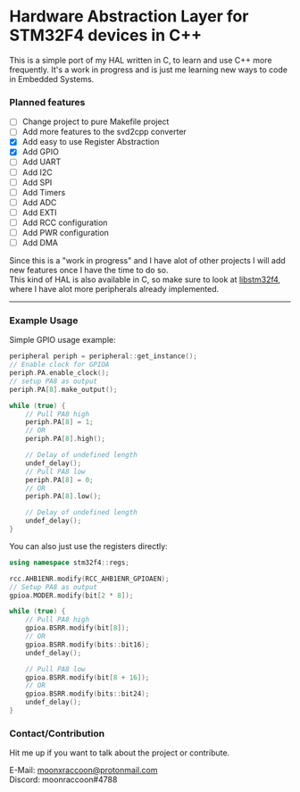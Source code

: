 # Hardware Abstraction Layer for STM32F4 devices in C++

This is a simple port of my HAL written in C, to learn and use C++ more frequently.
It's a work in progress and is just me learning new ways to code in Embedded Systems.

### Planned features
- [ ] Change project to pure Makefile project
- [ ] Add more features to the svd2cpp converter
- [x] Add easy to use Register Abstraction
- [x] Add GPIO
- [ ] Add UART
- [ ] Add I2C
- [ ] Add SPI
- [ ] Add Timers
- [ ] Add ADC
- [ ] Add EXTI
- [ ] Add RCC configuration
- [ ] Add PWR configuration
- [ ] Add DMA

Since this is a "work in progress" and I have alot of other projects I will add new features 
once I have the time to do so.  
This kind of HAL is also available in C, so make sure to look at [libstm32f4](https://github.com/moonxraccoon/libstm32f4), where 
I have alot more peripherals already implemented.

---

### Example Usage
Simple GPIO usage example: 
```cpp
peripheral periph = peripheral::get_instance();
// Enable clock for GPIOA
periph.PA.enable_clock();
// setup PA8 as output
periph.PA[8].make_output();

while (true) {
    // Pull PA8 high
    periph.PA[8] = 1;
    // OR
    periph.PA[8].high();

    // Delay of undefined length
    undef_delay();
    // Pull PA8 low
    periph.PA[8] = 0;
    // OR
    periph.PA[8].low();

    // Delay of undefined length
    undef_delay();
}
```

You can also just use the registers directly:
```cpp
using namespace stm32f4::regs;

rcc.AHB1ENR.modify(RCC_AHB1ENR_GPIOAEN);
// Setup PA8 as output
gpioa.MODER.modify(bit[2 * 8]);

while (true) {
    // Pull PA8 high
    gpioa.BSRR.modify(bit[8]);
    // OR
    gpioa.BSRR.modify(bits::bit16);
    undef_delay();

    // Pull PA8 low
    gpioa.BSRR.modify(bit[8 + 16]);
    // OR
    gpioa.BSRR.modify(bits::bit24);
    undef_delay();
}
```

### Contact/Contribution

Hit me up if you want to talk about the project or contribute.

E-Mail: [moonxraccoon@protonmail.com](mailto:moonxraccoon@protonmail.com)  
Discord: moonraccoon#4788



